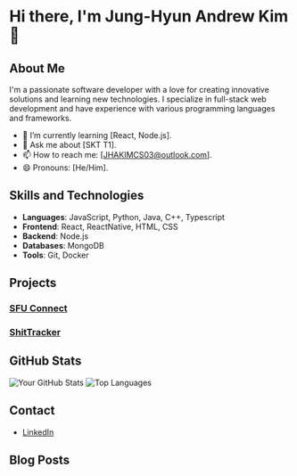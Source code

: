 # Hi there, I'm Jung-Hyun Andrew Kim 👋

## About Me

I'm a passionate software developer with a love for creating innovative solutions and learning new technologies. I specialize in full-stack web development and have experience with various programming languages and frameworks.

- 🌱 I’m currently learning [React, Node.js].
- 💬 Ask me about [SKT T1].
- 📫 How to reach me: [JHAKIMCS03@outlook.com].
- 😄 Pronouns: [He/Him].

## Skills and Technologies

- **Languages**: JavaScript, Python, Java, C++, Typescript
- **Frontend**: React, ReactNative, HTML, CSS
- **Backend**: Node.js
- **Databases**: MongoDB
- **Tools**: Git, Docker

## Projects

### [SFU Connect](https://github.com/SFU-Surge-Projects-Team-Yellow/backend)


### [ShitTracker](https://github.com/JH-A-Kim/ShitTrackerHosted)


## GitHub Stats

![Your GitHub Stats](https://github-readme-stats.vercel.app/api?username=JH-A-Kim&show_icons=true)
![Top Languages](https://github-readme-stats.vercel.app/api/top-langs/?username=JH-A-Kim&layout=compact)

## Contact

- [LinkedIn](https://www.linkedin.com/in/jung-hyun-andrew-kim-bb04822b6/)

## Blog Posts
